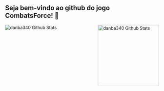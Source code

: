 ## Seja bem-vindo ao github do jogo CombatsForce! 👋

<img align="right" width="200" alt="danba340 Github Stats" src="daftpunktocat-thomas.gif" />
<img align="center" alt="danba340 Github Stats" src="https://github-readme-stats.vercel.app/api?username=combatsforce&show_icons=true&hide_border=true&theme=dracula" />
